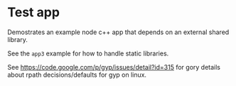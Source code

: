 ﻿# Test app

Demostrates an example node c++ app that depends on an external shared library.

See the `app3` example for how to handle static libraries.

See https://code.google.com/p/gyp/issues/detail?id=315 for gory details about rpath decisions/defaults for gyp on linux.